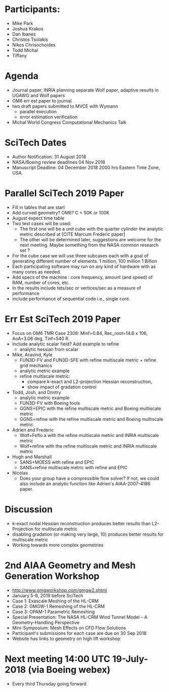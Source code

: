 
# Participants:
 - Mike Park
 - Joshua Krakos
 - Dan Ibanez
 - Christos Tsolakis
 - Nikos Chrisochoides
 - Todd Michal
 - Tiffany

# Agenda
- Journal paper, INRIA planning separate Wolf paper, adaptive results in UGAWG and Wolf papers
- OM6 err est paper to journal
- two draft papers submitted to MVCE with Wymann
  - parallel execution
  - error estimation verification
- Michal World Congress Computational Mechanics Talk

# SciTech Dates
- Author Notification: 31 August 2018   
- NASA/Boeing review deadlines 04 Nov 2018
- Manuscript Deadline: 04 December 2018 2000 hrs Eastern Time Zone, USA.

# Parallel SciTech 2019 Paper
- Fill in tables that are start
- Add curved geometry? OM6? C = 50K or 100K
- August expect time table
- Two test cases will be used: 
  - The first one  will be a unit cube with the quarter cylinder the analytic metric described at [CITE Marcum Frederic paper]
  - The other will be determined later, suggestions are welcome for the next meeting. Maybe something from the NASA common research set ?
- For the cube case we will use three subcases each  with a goal of generating different number of elements. 1 million, 100 million 1 Billion
- Each participating software may run on any kind of hardware with as many cores as needed.
- Add specs of the machine : core frequency, amount (and speed) of RAM, number of cores, etc.
- In the results include tets/sec or vertices/sec as a measure of performance
- include performance of sequential code i.e., single core. 

# Err Est SciTech 2019 Paper
 - Focus on OM6 TMR Case 2308: Minf=0.84, Rec_root=14.6 x 106, AoA=3.06 deg, Tinf=540 R.
 - Include analytic scalar field? Add example to refine 
   - analytic hessian from scalar
 - Mike, Aravind, Kyle
   - FUN3D-FV and FUN3D-SFE with  refine multiscale metric + refine grid mechanics
   - analytic metric example
   - refine multiscale metric:
     - compare k-exact and L2-projection Hessian reconstruction,
     - show impact of gradation control
 - Todd, Josh, and Dmitry
   - analytic metric example
   - FUN3D-FV with Boeing tools
   - GGNS+EPIC with the refine multiscale metric and Boeing multiscale metric
   - GGNS+refine with the refine multiscale metric and Boeing multiscale metric
 - Adrien and Frederic
   - Wolf+Feflo.a with the refine multiscale metric and INRIA multiscale metric
   - Wolf+refine with the refine multiscale metric and INRIA multiscale metric
 - Hugh and Marshall
   - SANS+MOESS with refine and EPIC
   - SANS+refine multiscale metric with refine and EPIC
 - Nicolas
   - Does your group have a compressible flow solver?
     If not, we could also include an analytic function like
     Adrien's AIAA-2007-4186 paper.

# Discussion
- k-exact nodal Hessian reconstruction produces better
  results than L2-Projection for multiscale metric
- disabling gradation (or making very large, 10) produces better
  results for multiscale metric
- Working towards more complex geometries

# 2nd AIAA Geometry and Mesh Generation Workshop
 - http://www.gmgworkshop.com/gmgw2.shtml
 - January 5-6, 2019 before SciTech
 - Case 1: Exascale Meshing of the HL-CRM
 - Case 2: GMGW-1 Remeshing of the HL-CRM
 - Case 3: OPAM-1 Parametric Remeshing
 - Special Presentation: The NASA HL-CRM Wind Tunnel Model – A Geometry-Handling Perspective
 - Mini-Symposium: Mesh Effects on CFD Flow Solutions
 - Participant's submissions for each case are due on 30 Sep 2018
 - Website has links to geometry on high lift workshop

# Next meeting 14:00 UTC 19-July-2018 (via Boeing webex) 
- Every third Thursday going forward



